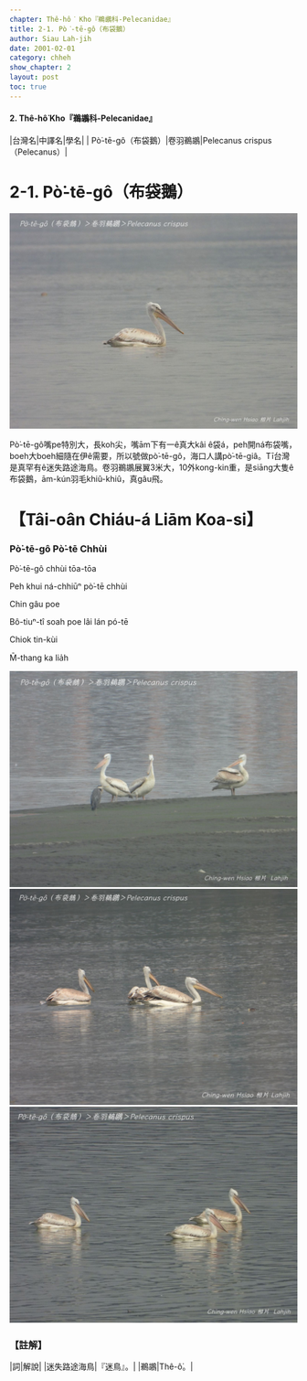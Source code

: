 ```yaml
---
chapter: Thê-hô͘ Kho『鵜鶘科-Pelecanidae』
title: 2-1. Pò͘-tē-gô（布袋鵝）
author: Siau Lah-jih
date: 2001-02-01
category: chheh
show_chapter: 2
layout: post
toc: true
---
```


#### 2. Thê-hô͘ Kho『鵜鶘科-Pelecanidae』

|台灣名|中譯名|學名|
| Pò͘-tē-gô（布袋鵝）|卷羽鵜鶘|Pelecanus crispus（Pelecanus）|


# 2-1. Pò͘-tē-gô（布袋鵝）

![](../too5/02/2-1-3.布袋鵝.jpg)

Pò͘-tē-gô嘴pe特別大，長koh尖，嘴ām下有一ê真大kâi ê袋á，peh開ná布袋嘴，boeh大boeh細隨在伊ê需要，所以號做pò͘-tē-gô，海口人講pò͘-tē-giâ。Tī台灣是真罕有ê迷失路途海鳥。卷羽鵜鶘展翼3米大，10外kong-kin重，是siāng大隻ê布袋鵝，ām-kún羽毛khiû-khiû，真gâu飛。

# 【Tâi-oân Chiáu-á Liām Koa-si】

### **Pò͘-tē-gô Pò͘-tē Chhùi**

Pò͘-tē-gô chhùi tōa-tōa

Peh khui ná-chhiūⁿ pò͘-tē chhùi

Chin gâu poe

Bô-tiuⁿ-tî soah poe lâi lán pó-tē

Chiok tin-kùi

M̄-thang ka lia̍h


![](../too5/02/2-1-1.布袋鵝.jpg)
![](../too5/02/2-1-4.布袋鵝.jpg)
![](../too5/02/2-1-2.布袋鵝.jpg)

### 【註解】

|詞|解說|
|迷失路途海鳥|『迷鳥』。|
|鵜鶘|Thê-ô͘。|
